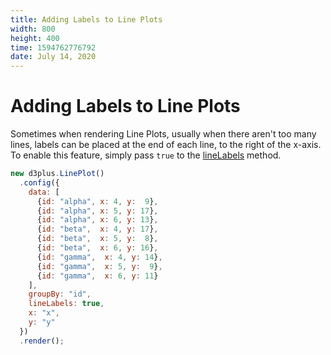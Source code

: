 ```yaml
---
title: Adding Labels to Line Plots
width: 800
height: 400
time: 1594762776792
date: July 14, 2020
---
```


# Adding Labels to Line Plots

Sometimes when rendering Line Plots, usually when there aren't too many lines, labels can be placed at the end of each line, to the right of the x-axis. To enable this feature, simply pass `true` to the [lineLabels](http://d3plus.org/docs/#Plot.lineLabels) method.

```js
new d3plus.LinePlot()
  .config({
    data: [
      {id: "alpha", x: 4, y:  9},
      {id: "alpha", x: 5, y: 17},
      {id: "alpha", x: 6, y: 13},
      {id: "beta",  x: 4, y: 17},
      {id: "beta",  x: 5, y:  8},
      {id: "beta",  x: 6, y: 16},
      {id: "gamma",  x: 4, y: 14},
      {id: "gamma",  x: 5, y:  9},
      {id: "gamma",  x: 6, y: 11}
    ],
    groupBy: "id",
    lineLabels: true,
    x: "x",
    y: "y"
  })
  .render();
```
